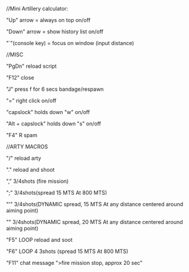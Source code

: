 //Mini Artillery calculator:

"Up" arrow = always on top on/off

"Down" arrow = show history list on/off

"`"(console key) = focus on window (input distance)

//MISC

"PgDn" reload script

"F12" close

"J" press f for 6 secs bandage/respawn

"=" right click on/off

"capslock" holds down "w" on/off

"Alt + capslock" holds down "s" on/off

"F4" R spam

//ARTY MACROS

"/" reload arty

"." reload and shoot

"," 3/4shots (fire mission)

";" 3/4shots(spread 15 MTS At 800 MTS)

"'" 3/4shots(DYNAMIC spread, 15 MTS At any distance centered around aiming point)

"\" 3/4shots(DYNAMIC spread, 20 MTS At any distance centered around aiming point)

"F5" LOOP reload and soot

"F6" LOOP 4 3shots (spread 15 MTS At 800 MTS)

"F11" chat message ">fire mission stop, approx 20 sec"
